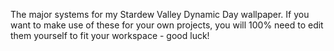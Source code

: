 The major systems for my Stardew Valley Dynamic Day wallpaper. If you want to make use of these for your own projects, you will 100% need to edit them yourself to fit your workspace - good luck!
